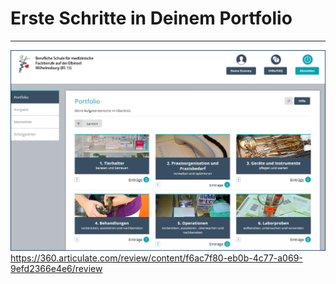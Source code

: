 # Erste Schritte in Deinem Portfolio
- - - 

![Einträge des Aufgabenbereichs](media/Pofo.png)
https://360.articulate.com/review/content/f6ac7f80-eb0b-4c77-a069-9efd2366e4e6/review